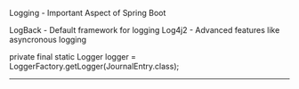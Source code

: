 Logging - Important Aspect of Spring Boot


LogBack - Default framework for logging
Log4j2 - Advanced features like asyncronous logging


private final static Logger logger = LoggerFactory.getLogger(JournalEntry.class);

------------------------------------------------------------------------------------------------------------------------------



